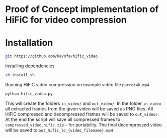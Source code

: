 # Proof of Concept implementation of HiFiC for video compression
# Installation
```bash
git https://github.com/kavofa/hific_video
```
Installing dependencies
```bash
sh install.sh
```
Running HiFiC video compression on example video file ```parrot4k.mp4```
```bash
python hific_video.py
```
This will create the folders  ```in_video/``` and  ```out_video/```. In the folder ```in_video``` all extracted frames from the given video will be saved as PNG files.
All HiFiC compressed and decompressed frames will be saved to ```out_video/```. At the end the script will save all compressed frames to ```compressed_video.hific.zip``` – for portability. The final decompressed video will be saved to ```out_hific_lo_{video_filename}.mp4```
